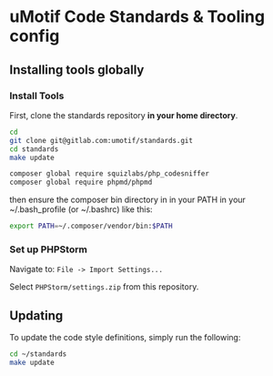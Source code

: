 # uMotif Code Standards & Tooling config

## Installing tools globally

### Install Tools

First, clone the standards repository **in your home directory**.

```bash
cd
git clone git@gitlab.com:umotif/standards.git
cd standards
make update
```

```bash
composer global require squizlabs/php_codesniffer
composer global require phpmd/phpmd
```

then ensure the composer bin directory in in your PATH in your ~/.bash_profile (or ~/.bashrc) like this:
```bash
export PATH=~/.composer/vendor/bin:$PATH
```

### Set up PHPStorm

Navigate to: `File -> Import Settings...`

Select `PHPStorm/settings.zip` from this repository.

## Updating

To update the code style definitions, simply run the following:

```bash
cd ~/standards
make update
```
